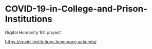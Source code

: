 # COVID-19-in-College-and-Prison-Institutions
Digital Humanity 101 project

https://covid-institutions.humspace.ucla.edu/
